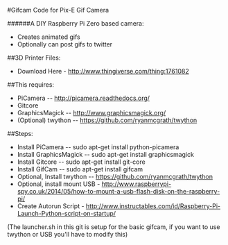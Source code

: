 #Gifcam Code for Pix-E Gif Camera

######A DIY Raspberry Pi Zero based camera:
- Creates animated gifs
- Optionally can post gifs to twitter

##3D Printer Files:
- Download Here - http://www.thingiverse.com/thing:1761082

##This requires:
  - PiCamera -- http://picamera.readthedocs.org/ 
  - Gitcore
  - GraphicsMagick -- http://www.graphicsmagick.org/
  - (Optional) twython -- https://github.com/ryanmcgrath/twython

##Steps:
  - Install PiCamera -- sudo apt-get install python-picamera
  - Install GraphicsMagick -- sudo apt-get install graphicsmagick
  - Install Gitcore -- sudo apt-get install git-core
  - Install GifCam -- sudo apt-get install gifcam
  - Optional, Install twython -- https://github.com/ryanmcgrath/twython
  - Optional, install mount USB - http://www.raspberrypi-spy.co.uk/2014/05/how-to-mount-a-usb-flash-disk-on-the-raspberry-pi/
  - Create Autorun Script - http://www.instructables.com/id/Raspberry-Pi-Launch-Python-script-on-startup/
  
  (The launcher.sh in this git is setup for the basic gifcam, if you want to use twython or USB you'll have to modify this)
  

  
